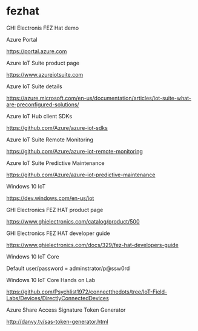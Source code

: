 # fezhat
GHI Electronis FEZ Hat demo

Azure Portal

https://portal.azure.com


Azure IoT Suite product page

https://www.azureiotsuite.com


Azure IoT Suite details

https://azure.microsoft.com/en-us/documentation/articles/iot-suite-what-are-preconfigured-solutions/


Azure IoT Hub client SDKs

https://github.com/Azure/azure-iot-sdks


Azure IoT Suite Remote Monitoring 

https://github.com/Azure/azure-iot-remote-monitoring


Azure IoT Suite Predictive Maintenance

https://github.com/Azure/azure-iot-predictive-maintenance


Windows 10 IoT

https://dev.windows.com/en-us/iot


GHI Electronics FEZ HAT product page

https://www.ghielectronics.com/catalog/product/500


GHI Electronics FEZ HAT developer guide

https://www.ghielectronics.com/docs/329/fez-hat-developers-guide


Windows 10 IoT Core

Default user/password = adminstrator/p@ssw0rd


Windows 10 IoT Core Hands on Lab

https://github.com/Psychlist1972/connectthedots/tree/IoT-Field-Labs/Devices/DirectlyConnectedDevices 


Azure Share Access Signature Token Generator

http://danvy.tv/sas-token-generator.html